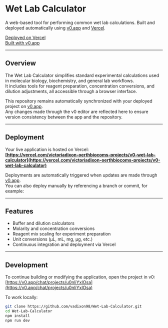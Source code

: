 # Wet Lab Calculator

A web-based tool for performing common wet lab calculations. Built and deployed automatically using [v0.app](https://v0.app) and [Vercel](https://vercel.com).

[Deployed on Vercel](https://vercel.com/victoriadixon-oerthbiocoms-projects/v0-wet-lab-calculator)  
[Built with v0.app](https://v0.app/chat/projects/u0nliYxIOsa)

---

## Overview

The Wet Lab Calculator simplifies standard experimental calculations used in molecular biology, biochemistry, and general lab workflows.  
It includes tools for reagent preparation, concentration conversions, and dilution adjustments, all accessible through a browser interface.

This repository remains automatically synchronized with your deployed project on [v0.app](https://v0.app).  
Any changes made through the v0 editor are reflected here to ensure version consistency between the app and the repository.

---

## Deployment

Your live application is hosted on Vercel:  
**[https://vercel.com/victoriadixon-oerthbiocoms-projects/v0-wet-lab-calculator](https://vercel.com/victoriadixon-oerthbiocoms-projects/v0-wet-lab-calculator)**

Deployments are automatically triggered when updates are made through [v0.app](https://v0.app).  
You can also deploy manually by referencing a branch or commit, for example:


---

## Features

- Buffer and dilution calculators  
- Molarity and concentration conversions  
- Reagent mix scaling for experiment preparation  
- Unit conversions (µL, mL, mg, µg, etc.)  
- Continuous integration and deployment via Vercel  

---

## Development

To continue building or modifying the application, open the project in v0:  
[https://v0.app/chat/projects/u0nliYxIOsa](https://v0.app/chat/projects/u0nliYxIOsa)

To work locally:

```bash
git clone https://github.com/vadixon98/Wet-Lab-Calculator.git
cd Wet-Lab-Calculator
npm install
npm run dev



